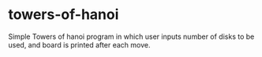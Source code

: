 towers-of-hanoi
===============
Simple Towers of hanoi program in which user inputs number of disks to be used, and board is printed after each move.
